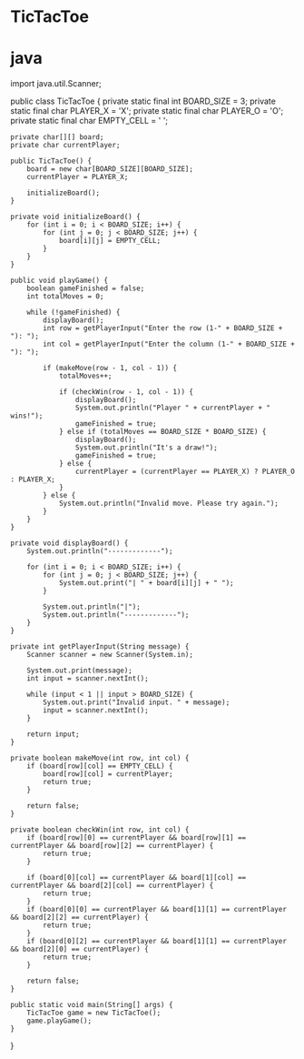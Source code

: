 # TicTacToe
# java
import java.util.Scanner;

public class TicTacToe {
    private static final int BOARD_SIZE = 3;
    private static final char PLAYER_X = 'X';
    private static final char PLAYER_O = 'O';
    private static final char EMPTY_CELL = ' ';

    private char[][] board;
    private char currentPlayer;

    public TicTacToe() {
        board = new char[BOARD_SIZE][BOARD_SIZE];
        currentPlayer = PLAYER_X;

        initializeBoard();
    }

    private void initializeBoard() {
        for (int i = 0; i < BOARD_SIZE; i++) {
            for (int j = 0; j < BOARD_SIZE; j++) {
                board[i][j] = EMPTY_CELL;
            }
        }
    }

    public void playGame() {
        boolean gameFinished = false;
        int totalMoves = 0;

        while (!gameFinished) {
            displayBoard();
            int row = getPlayerInput("Enter the row (1-" + BOARD_SIZE + "): ");
            int col = getPlayerInput("Enter the column (1-" + BOARD_SIZE + "): ");

            if (makeMove(row - 1, col - 1)) {
                totalMoves++;

                if (checkWin(row - 1, col - 1)) {
                    displayBoard();
                    System.out.println("Player " + currentPlayer + " wins!");
                    gameFinished = true;
                } else if (totalMoves == BOARD_SIZE * BOARD_SIZE) {
                    displayBoard();
                    System.out.println("It's a draw!");
                    gameFinished = true;
                } else {
                    currentPlayer = (currentPlayer == PLAYER_X) ? PLAYER_O : PLAYER_X;
                }
            } else {
                System.out.println("Invalid move. Please try again.");
            }
        }
    }

    private void displayBoard() {
        System.out.println("-------------");

        for (int i = 0; i < BOARD_SIZE; i++) {
            for (int j = 0; j < BOARD_SIZE; j++) {
                System.out.print("| " + board[i][j] + " ");
            }

            System.out.println("|");
            System.out.println("-------------");
        }
    }

    private int getPlayerInput(String message) {
        Scanner scanner = new Scanner(System.in);

        System.out.print(message);
        int input = scanner.nextInt();

        while (input < 1 || input > BOARD_SIZE) {
            System.out.print("Invalid input. " + message);
            input = scanner.nextInt();
        }

        return input;
    }

    private boolean makeMove(int row, int col) {
        if (board[row][col] == EMPTY_CELL) {
            board[row][col] = currentPlayer;
            return true;
        }

        return false;
    }

    private boolean checkWin(int row, int col) {
        if (board[row][0] == currentPlayer && board[row][1] == currentPlayer && board[row][2] == currentPlayer) {
            return true;
        }

        if (board[0][col] == currentPlayer && board[1][col] == currentPlayer && board[2][col] == currentPlayer) {
            return true;
        }
        if (board[0][0] == currentPlayer && board[1][1] == currentPlayer && board[2][2] == currentPlayer) {
            return true;
        }
        if (board[0][2] == currentPlayer && board[1][1] == currentPlayer && board[2][0] == currentPlayer) {
            return true;
        }

        return false;
    }

    public static void main(String[] args) {
        TicTacToe game = new TicTacToe();
        game.playGame();
    }
}
